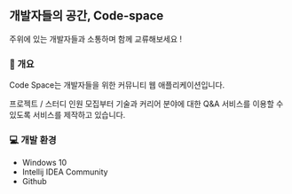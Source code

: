 ## 개발자들의 공간, Code-space
주위에 있는 개발자들과 소통하며 함께 교류해보세요 !



### 📃 개요
Code Space는 개발자들을 위한 커뮤니티 웹 애플리케이션입니다.

프로젝트 / 스터디 인원 모집부터 기술과 커리어 분야에 대한 Q&A 서비스를 이용할 수 있도록 서비스를 제작하고 있습니다.


### 💻 개발 환경
- Windows 10
- Intellij IDEA Community
- Github








